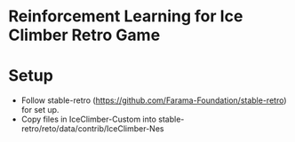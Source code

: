 # Reinforcement Learning for Ice Climber Retro Game

# Setup

- Follow stable-retro (https://github.com/Farama-Foundation/stable-retro) for set up.
- Copy files in IceClimber-Custom into stable-retro/reto/data/contrib/IceClimber-Nes